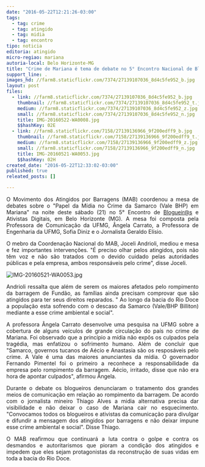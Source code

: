 ```yaml
---
date: "2016-05-22T12:21:26-03:00"
tags:
  - tag: crime
  - tag: atingido
  - tag: midia
  - tag: encontro
tipo: noticia
editoria: atingido
micro-regiao: mariana
autoria-local: Belo Horizonte-MG
title: "Crime de Mariana é tema de debate no 5° Encontro Nacional de Blogueiros \n"
support_line: .
images_hd: //farm8.staticflickr.com/7374/27139107036_8d4c5fe952_b.jpg
layout: post
files:
  - link: //farm8.staticflickr.com/7374/27139107036_8d4c5fe952_b.jpg
    thumbnail: //farm8.staticflickr.com/7374/27139107036_8d4c5fe952_t.jpg
    medium: //farm8.staticflickr.com/7374/27139107036_8d4c5fe952_z.jpg
    small: //farm8.staticflickr.com/7374/27139107036_8d4c5fe952_n.jpg
    title: IMG-20160522-WA0008.jpg
    $$hashKey: 02E
  - link: //farm8.staticflickr.com/7158/27139136966_9f200edff9_b.jpg
    thumbnail: //farm8.staticflickr.com/7158/27139136966_9f200edff9_t.jpg
    medium: //farm8.staticflickr.com/7158/27139136966_9f200edff9_z.jpg
    small: //farm8.staticflickr.com/7158/27139136966_9f200edff9_n.jpg
    title: IMG-20160521-WA0053.jpg
    $$hashKey: 02H
created_date: "2016-05-22T12:33:02-03:00"
published: true
releated_posts: []

---
```

<p align="JUSTIFY">O Movimento dos Atingidos por Barragens (MAB) coordenou a mesa de debates sobre o &quot;Papel da M&iacute;dia no Crime da Samarco (Vale BHP) em Mariana&quot; na noite deste s&aacute;bado (21) no 5&deg; Encontro de <a href="mailto:Blogueir@s">Blogueir@s</a> e Ativistas Digitais, em Belo Horizonte (MG). A mesa foi composta pela Professora de Comunica&ccedil;&atilde;o da UFMG, &Acirc;ngela Carrato, a Professora de Engenharia da UFMG, Sofia Diniz e o Jornalista Geraldo El&iacute;sio.</p>

<p align="JUSTIFY">O mebro da Coordena&ccedil;&atilde;o Nacional do MAB, Joceli Andrioli, mediou e mesa e fez importantes interven&ccedil;&otilde;es. &quot;&Eacute; preciso olhar pelos atingidos, pois n&atilde;o t&ecirc;m voz e n&atilde;o s&atilde;o tratados com o devido cuidado pelas autoridades p&uacute;blicas e pela empresa, ambos respons&aacute;veis pelo crime&quot;, disse Joceli.</p>

<p align="JUSTIFY"><img alt="IMG-20160521-WA0053.jpg" class="ng-click-active" ng-click="insertImageCKEditor(file)" src="http://farm8.staticflickr.com/7158/27139136966_9f200edff9_t.jpg" title="IMG-20160521-WA0053.jpg" /></p>

<p align="JUSTIFY">Andrioli ressalta que al&eacute;m de serem os maiores afetados pelo rompimento da barragem de Fund&atilde;o, as fam&iacute;lias ainda precisam comprovar que s&atilde;o atingidos para ter seus direitos reparados. &quot; Ao longo da bacia do Rio Doce a popula&ccedil;&atilde;o esta sofrendo com o descaso da Samarco (Vale/BHP Billiton) mediante a esse crime ambiental e social&quot;.</p>

<p align="JUSTIFY">A professora &Acirc;ngela Carrato desenvolve uma pesquisa na UFMG sobre a cobertura de alguns ve&iacute;culos de grande circula&ccedil;&atilde;o do pa&iacute;s no crime de Mariana. Foi observado que a princ&iacute;pio a m&iacute;dia n&atilde;o exp&ocirc;s os culpados pela trag&eacute;dia, mas enfatizou o sofrimento humano. Al&eacute;m de concluir que &quot;Samarco, governos tucanos de A&eacute;cio e Anastasia s&atilde;o os respos&aacute;veis pelo crime. A Vale &eacute; uma das maiores anunciantes da m&iacute;dia. O governador Fernando Pimentel foi o primeiro a reconhece a responsabilidade da empresa pelo rompimento da barragem. A&eacute;cio, irritado, disse que n&atilde;o era hora de apontar culpados&quot;, afirmou &Acirc;ngela.</p>

<p align="JUSTIFY">Durante o debate os blogueiros denunciaram o tratamento dos grandes meios de comunica&ccedil;&atilde;o em rela&ccedil;&atilde;o ao rompimento da barragem. De acordo com o jornalista mineiro Thiago Alves a midia alternativa precisa dar visibilidade e n&atilde;o deixar o caso de Mariana cair no esquecimento. &quot;Convocamos todos os blogueiros e ativistas da comunica&ccedil;&atilde;o para divulgar e difundir a mensagem dos atingidos por barragens e n&atilde;o deixar impune esse crime ambiental e social&quot;. Disse Thiago.</p>

<p align="JUSTIFY">O MAB reafirmou que continuar&aacute; a luta contra o golpe e contra os desmandos e autoritarismos que pioram a condi&ccedil;&atilde;o dos atingidos e impedem que eles sejam protagonistas da reconstru&ccedil;&atilde;o de suas vidas em toda a bacia do Rio Doce.</p>
